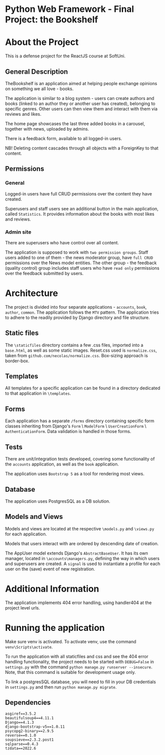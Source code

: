 # Python Web Framework - Final Project: the Bookshelf

# About the Project

This is a defense project for the ReactJS course at SoftUni.

## General Description

TheBookshelf is an application aimed at helping people exchange opinions on something we all love - books.

The application is similar to a blog system - users can create authors and books (linked to an author they or another
user has created), belonging to specific genres. Other users can then
view them and interact with them via reviews and likes.

The home page showcases the last three added books in a carousel, together with news, uploaded by admins.

There is a feedback form, available to all logged-in users.

NB! Deleting content cascades through all objects with a ForeignKey to that content.

## Permissions

### General

Logged-in users have full CRUD permissions over the content they have created.

Superusers and staff users see an additional button in the main application, called `Statistics`. It provides
information about the books with most likes and reviews.

### Admin site

There are superusers who have control over all content.

The application is supposed to work with `two permission groups`. Staff users added to one of them - the news moderator
group, have `full CRUD` permissions over the News model entities. The other group - the feedback (quality control) group
includes staff users who have `read only` permissions over the feedback submitted by users.

# Architecture

The project is divided into four separate applications - `accounts`, `book`, `author`, `common`. The application follows
the `MTV` pattern. The application tries to adhere to the readily provided by Django directory and file structure.

## Static files

The `\staticfiles` directory contains a few .css files, imported
into a `base.html`, as well as some static images. Reset.css used is `normalize.css`, taken
from `github.com/necolas/normalize.css`. Box-sizing approach is border-box.

## Templates

All templates for a specific application can be found in a directory dedicated to that application in `\templates`.

## Forms

Each application has a separate `/forms`
directory containing specific form classes inheriting from Django's `Form` \ `ModelForm` \ `UserCreationForm`
\ `AuthenticationForm`. Data validation is handled in those forms.

## Tests

There are unit/integration tests developed, covering some functionality of the `accounts` application, as well as
the `book` application.

The application uses `Bootstrap 5` as a tool for rendering most views.

## Database

The application uses PostgresSQL as a DB solution.

## Models and Views

Models and views are located at the respective `\models.py` and `\views.py` for each application.

Models that users interact with are ordered by descending date of creation.

The AppUser model extends Django's `AbstractBaseUser`. It has its own manager, located in `\accounts\managers.py`,
defining the way in which users and superusers are created. A `signal` is used to instantiate a profile for each user on
the (save) event of new registration.

# Additional Information

The application implements 404 error handling, using handler404 at the project level urls.

# Running the application

Make sure venv is activated. To activate venv, use the command `venv\Scripts\activate`.

To run the application with all staticfiles and css and see the 404 error handling functionality, the project needs to
be started with `DEBUG=False` in `settings.py` with the command `python manage.py runserver --insecure`. Note, that this
command is suitable for development usage only.

To link a postgresSQL database, you will need to fill in your DB credentials in `settings.py` and then
run `python manage.py migrate`.

## Dependencies

    asgiref==3.5.2 
    beautifulsoup4==4.11.1
    Django==4.1.3
    django-bootstrap-v5==1.0.11
    psycopg2-binary==2.9.5
    reverse==0.1.0
    soupsieve==2.3.2.post1
    sqlparse==0.4.3
    tzdata==2022.6

